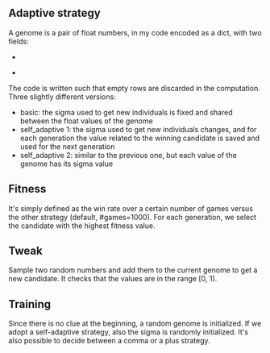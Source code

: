 ## Adaptive strategy
A genome is a pair of float numbers, in my code encoded as a dict, with two fields: 
  - ~~~row~~~: represents the "percentage" of row to take (i.e. '''row'''=0.5 and #rows=6, elements will be taken from the third row)
  -  ~~~elements~~~: represents the percentage of elements to take (i.e. '''elements'''=0.6 and the considered row has 5 elements, we'll take 3 elements)

The code is written such that empty rows are discarded in the computation.
Three slightly different versions:
  - basic: the sigma used to get new individuals is fixed and shared between the float values of the genome
  - self_adaptive 1: the sigma used to get new individuals changes, and for each generation the value related to the winning candidate is saved and used for the next generation
  - self_adaptive 2: similar to the previous one, but each value of the genome has its sigma value


## Fitness 
It's simply defined as the win rate over a certain number of games versus the other strategy (default, #games=1000).
For each generation, we select the candidate with the highest fitness value.

## Tweak
Sample two random numbers and add them to the current genome to get a new candidate. It checks that the values are in the range [0, 1).

## Training 
Since there is no clue at the beginning, a random genome is initialized. If we adopt a self-adaptive strategy, also the sigma is randomly initialized.
It's also possible to decide between a comma or a plus strategy.
